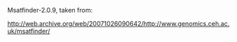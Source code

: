 Msatfinder-2.0.9, taken from:

http://web.archive.org/web/20071026090642/http://www.genomics.ceh.ac.uk/msatfinder/
